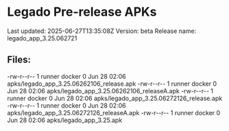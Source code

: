 # Legado Pre-release APKs
Last updated: 2025-06-27T13:35:08Z
Version: beta
Release name: legado_app_3.25.062721
## Files:
-rw-r--r-- 1 runner docker 0 Jun 28 02:06 apks/legado_app_3.25.06262106_release.apk
-rw-r--r-- 1 runner docker 0 Jun 28 02:06 apks/legado_app_3.25.06262106_releaseA.apk
-rw-r--r-- 1 runner docker 0 Jun 28 02:06 apks/legado_app_3.25.06272126_release.apk
-rw-r--r-- 1 runner docker 0 Jun 28 02:06 apks/legado_app_3.25.06272126_releaseA.apk
-rw-r--r-- 1 runner docker 0 Jun 28 02:06 apks/legado_app_3.25.apk
